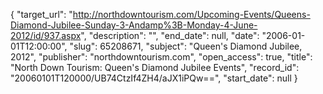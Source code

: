 {
  "target_url": "http://northdowntourism.com/Upcoming-Events/Queens-Diamond-Jubilee-Sunday-3-Andamp%3B-Monday-4-June-2012/id/937.aspx", 
  "description": "", 
  "end_date": null, 
  "date": "2006-01-01T12:00:00", 
  "slug": 65208671, 
  "subject": "Queen's Diamond Jubilee, 2012", 
  "publisher": "northdowntourism.com", 
  "open_access": true, 
  "title": "North Down Tourism: Queen's Diamond Jubilee Events", 
  "record_id": "20060101T120000/UB74CtzIf4ZH4/aJX1iPQw==", 
  "start_date": null
}

